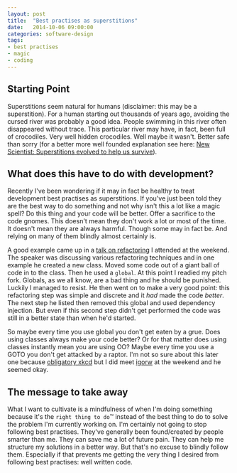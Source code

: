 ```yaml
---
layout: post
title:  "Best practises as superstitions"
date:   2014-10-06 09:00:00
categories: software-design
tags:
- best practises
- magic
- coding
---
```


## Starting Point

Superstitions seem natural for humans (disclaimer: this may be a superstition).
For a human starting out thousands of years ago, avoiding the cursed river was probably a good idea.
People swimming in this river often disappeared without trace.
This particular river may have, in fact, been full of crocodiles. Very well hidden crocodiles. Well maybe it wasn't.
Better safe than sorry (for a better more well founded explanation see here: [New Scientist: Superstitions evolved to help us survive][website-newscientist-article]).


## What does this have to do with development?

Recently I've been wondering if it may in fact be healthy to treat development best practises as superstitions.
If you've just been told they are the best way to do something and not why isn't this a lot like a magic spell?
Do this thing and your code will be better. Offer a sacrifice to the code gnomes.
This doesn't mean they don't work a lot or most of the time. It doesn't mean they are always harmful.
Though some may in fact be. And relying on many of them blindly almost certainly is.

A good example came up in a [talk on refactoring][joindin-bringto2014] I attended at the weekend.
The speaker was discussing various refactoring techniques and in one example he created a new class. Moved some code out of a giant ball of code in to the class.
Then he used a ```global```. At this point I readied my pitch fork. Globals, as we all know, are a bad thing and he should be punished.
Luckily I managed to resist. He then went on to make a very good point: this refactoring step was simple and discrete and it *had* made the code *better*.
The next step he listed then removed this global and used dependency injection. But even if this second step didn't get performed the code was still in a better
state than when he'd started.

So maybe every time you use global you don't get eaten by a grue.
Does using classes always make your code better? Or for that matter does using classes instantly mean you are using OO?
Maybe every time you use a GOTO you don't get attacked by a raptor.
I'm not so sure about this later one because [obligatory xkcd][xkcd-raptor-goto] but I did meet [igorw][raptor-bait] at the weekend and he seemed okay.

## The message to take away

What I want to cultivate is a mindfulness of when I'm doing something because it's the ```right thing to do```&trade;
instead of the best thing to do to solve the problem I'm currently working on.
I'm certainly not going to stop following best practises. They've generally been found/created by people smarter than me.
They can save me a lot of future pain. They can help me structure my solutions in a better way.
But that's no excuse to blindly follow them.
Especially if that prevents me getting the very thing I desired from following best practises: well written code.

[website-newscientist-article]: http://www.newscientist.com/article/dn14694-superstitions-evolved-to-help-us-survive.html
[joindin-bringto2014]: https://joind.in/11802
[xkcd-raptor-goto]: http://xkcd.com/292/
[raptor-bait]: https://github.com/igorw/retry/blob/master/src/retry.php

